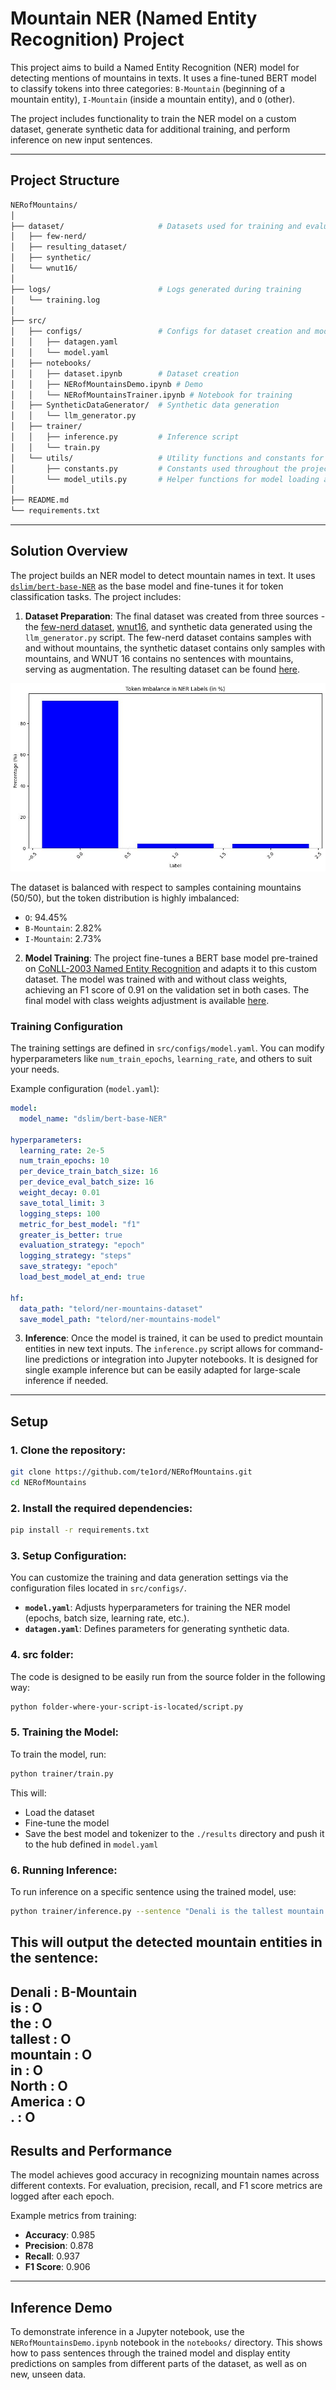 # Mountain NER (Named Entity Recognition) Project

This project aims to build a Named Entity Recognition (NER) model for detecting mentions of mountains in texts. It uses a fine-tuned BERT model to classify tokens into three categories: `B-Mountain` (beginning of a mountain entity), `I-Mountain` (inside a mountain entity), and `O` (other).

The project includes functionality to train the NER model on a custom dataset, generate synthetic data for additional training, and perform inference on new input sentences.

---

## Project Structure

```bash
NERofMountains/
│
├── dataset/                     # Datasets used for training and evaluation
│   ├── few-nerd/                
│   ├── resulting_dataset/       
│   ├── synthetic/               
│   └── wnut16/                 
│
├── logs/                        # Logs generated during training 
│   └── training.log             
│
├── src/                         
│   ├── configs/                 # Configs for dataset creation and model training/inference
│   │   ├── datagen.yaml         
│   │   └── model.yaml           
│   ├── notebooks/               
│   │   ├── dataset.ipynb        # Dataset creation 
│   │   ├── NERofMountainsDemo.ipynb # Demo
│   │   └── NERofMountainsTrainer.ipynb # Notebook for training
│   ├── SyntheticDataGenerator/  # Synthetic data generation
│   │   └── llm_generator.py     
│   ├── trainer/                
│   │   ├── inference.py         # Inference script
│   │   └── train.py             
│   └── utils/                   # Utility functions and constants for training and inference
│       ├── constants.py         # Constants used throughout the project
│       └── model_utils.py       # Helper functions for model loading and preprocessing
│
├── README.md                    
└── requirements.txt             
```

---

## Solution Overview

The project builds an NER model to detect mountain names in text. It uses [`dslim/bert-base-NER`](https://huggingface.co/dslim/bert-base-NER) as the base model and fine-tunes it for token classification tasks. The project includes:

1. **Dataset Preparation**: The final dataset was created from three sources - the [few-nerd dataset](https://huggingface.co/datasets/DFKI-SLT/few-nerd), [wnut16](https://github.com/aritter/twitter_nlp/tree/master/data/annotated/wnut16), and synthetic data generated using the `llm_generator.py` script. The few-nerd dataset contains samples with and without mountains, the synthetic dataset contains only samples with mountains, and WNUT 16 contains no sentences with mountains, serving as augmentation. The resulting dataset can be found [here](https://huggingface.co/datasets/telord/mountains-ner-dataset).

![Label Distribution](./assets/labels_imbalance.jpg)

The dataset is balanced with respect to samples containing mountains (50/50), but the token distribution is highly imbalanced:
- `O`: 94.45%
- `B-Mountain`: 2.82%
- `I-Mountain`: 2.73%

2. **Model Training**: 
The project fine-tunes a BERT base model pre-trained on [CoNLL-2003 Named Entity Recognition](https://aclanthology.org/W03-0419.pdf) and adapts it to this custom dataset. The model was trained with and without class weights, achieving an F1 score of 0.91 on the validation set in both cases. The final model with class weights adjustment is available [here](https://huggingface.co/telord/mountains-ner-model-imbalanced).

### Training Configuration

The training settings are defined in `src/configs/model.yaml`. You can modify hyperparameters like `num_train_epochs`, `learning_rate`, and others to suit your needs.

Example configuration (`model.yaml`):

```yaml
model:
  model_name: "dslim/bert-base-NER"

hyperparameters:
  learning_rate: 2e-5
  num_train_epochs: 10
  per_device_train_batch_size: 16
  per_device_eval_batch_size: 16
  weight_decay: 0.01
  save_total_limit: 3
  logging_steps: 100
  metric_for_best_model: "f1"
  greater_is_better: true
  evaluation_strategy: "epoch"
  logging_strategy: "steps"
  save_strategy: "epoch"
  load_best_model_at_end: true

hf:
  data_path: "telord/ner-mountains-dataset"
  save_model_path: "telord/ner-mountains-model"
```

3. **Inference**: Once the model is trained, it can be used to predict mountain entities in new text inputs. The `inference.py` script allows for command-line predictions or integration into Jupyter notebooks. It is designed for single example inference but can be easily adapted for large-scale inference if needed.

---

## Setup

### 1. Clone the repository:

```bash
git clone https://github.com/te1ord/NERofMountains.git
cd NERofMountains
```

### 2. Install the required dependencies:

```bash
pip install -r requirements.txt
```

### 3. Setup Configuration:

You can customize the training and data generation settings via the configuration files located in `src/configs/`.

- **`model.yaml`**: Adjusts hyperparameters for training the NER model (epochs, batch size, learning rate, etc.).
- **`datagen.yaml`**: Defines parameters for generating synthetic data.

### 4. src folder:
The code is designed to be easily run from the source folder in the following way:

```bash
python folder-where-your-script-is-located/script.py
```

### 5. Training the Model:

To train the model, run:

```bash
python trainer/train.py
```

This will:
- Load the dataset
- Fine-tune the model
- Save the best model and tokenizer to the `./results` directory and push it to the hub defined in `model.yaml`

### 6. Running Inference:

To run inference on a specific sentence using the trained model, use:

```bash
python trainer/inference.py --sentence "Denali is the tallest mountain in North America."
```

This will output the detected mountain entities in the sentence:
---
Denali   : B-Mountain  
is       : O  
the      : O  
tallest  : O  
mountain : O  
in       : O  
North    : O  
America  : O  
.        : O  
---
## Results and Performance

The model achieves good accuracy in recognizing mountain names across different contexts. For evaluation, precision, recall, and F1 score metrics are logged after each epoch.

Example metrics from training:
- **Accuracy**: 0.985
- **Precision**: 0.878
- **Recall**: 0.937
- **F1 Score**: 0.906

---

## Inference Demo

To demonstrate inference in a Jupyter notebook, use the `NERofMountainsDemo.ipynb` notebook in the `notebooks/` directory. This shows how to pass sentences through the trained model and display entity predictions on samples from different parts of the dataset, as well as on new, unseen data.